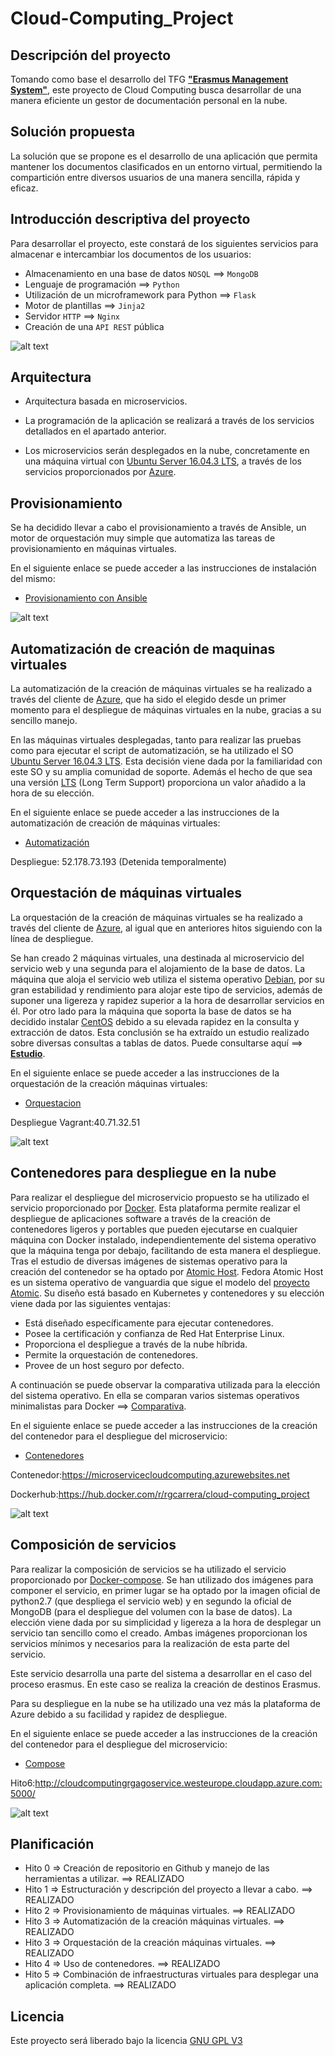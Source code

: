 # Cloud-Computing_Project

## Descripción del proyecto

Tomando como base el desarrollo del TFG **["Erasmus Management System"](http://www.emsystem.eu/)**, este proyecto de Cloud Computing busca desarrollar de una manera eficiente un gestor de documentación personal en la nube.

## Solución propuesta

La solución que se propone es el desarrollo de una aplicación que permita mantener los documentos clasificados en un entorno virtual, permitiendo la compartición entre diversos usuarios de una manera sencilla, rápida y eficaz.

## Introducción descriptiva del proyecto

Para desarrollar el proyecto, este constará de los siguientes servicios para almacenar e intercambiar los documentos de los usuarios:

- Almacenamiento en una base de datos `NOSQL` ==> `MongoDB`
- Lenguaje de programación ==> `Python`
- Utilización de un microframework para Python ==> `Flask`
- Motor de plantillas ==> `Jinja2`
- Servidor `HTTP` ==> `Nginx`
- Creación de una `API REST` pública

![alt text](images/Flask+Mongo+Nginx+Jinja2.png "Diagrama")

## Arquitectura

- Arquitectura basada en microservicios.

- La programación de la aplicación se realizará a través de los servicios detallados en el apartado anterior.

- Los microservicios serán desplegados en la nube, concretamente en una máquina virtual con [Ubuntu Server 16.04.3 LTS](https://wiki.ubuntu.com/XenialXerus/ReleaseNotes?_ga=2.130289736.659109912.1510849497-1227624830.1510666285), a través de los servicios proporcionados por [Azure](https://azure.microsoft.com/es-es/).

## Provisionamiento

Se ha decidido llevar a cabo el provisionamiento a través de Ansible, un motor de orquestación muy simple que automatiza las tareas de provisionamiento en máquinas virtuales.

En el siguiente enlace se puede acceder a las instrucciones de instalación del mismo:

- [Provisionamiento con Ansible](/provision/ansible/README.md)

![alt text](images/ansible.png "Ansible")

## Automatización de creación de maquinas virtuales

La automatización de la creación de máquinas virtuales se ha realizado a través del cliente de [Azure](https://azure.microsoft.com/es-es/), que ha sido el elegido desde un primer momento para el despliegue de máquinas virtuales en la nube, gracias a su sencillo manejo.

En las máquinas virtuales desplegadas, tanto para realizar las pruebas como para ejecutar el script de automatización, se ha utilizado el SO [Ubuntu Server 16.04.3 LTS](https://wiki.ubuntu.com/XenialXerus/ReleaseNotes?_ga=2.130289736.659109912.1510849497-1227624830.1510666285). Esta decisión viene dada por la familiaridad con este SO  y su amplia comunidad de soporte. Además el hecho de que sea una versión [LTS](https://wiki.ubuntu.com/LTS) (Long Term Support) proporciona un valor añadido a la hora de su elección.

En el siguiente enlace se puede acceder a las instrucciones de la automatización de creación de máquinas virtuales:

- [Automatización](/automation/README.md)

Despliegue: 52.178.73.193 (Detenida temporalmente)

## Orquestación de máquinas virtuales

La orquestación de la creación de máquinas virtuales se ha realizado a través del cliente de [Azure](https://azure.microsoft.com/es-es/), al igual que en anteriores hitos siguiendo con la línea de despliegue.

Se han creado 2 máquinas virtuales, una destinada al microservicio del servicio web y una segunda para el alojamiento de la base de datos.
La máquina que aloja el servicio web utiliza el sistema operativo [Debian](https://www.debian.org/intro/about), por su gran estabilidad y rendimiento para alojar este tipo de servicios, además de suponer una ligereza y rapidez superior a la hora de desarrollar servicios en él.
Por otro lado para la máquina que soporta la base de datos se ha decidido instalar [CentOS](https://www.centos.org/about/) debido a su elevada rapidez en la consulta y extracción de datos. Esta conclusión se ha extraído un estudio realizado sobre diversas consultas a tablas de datos. Puede consultarse aquí ==> [**Estudio**](http://investigacionit.com.ar/es/el-mejor-linux-para-mysql/).

En el siguiente enlace se puede acceder a las instrucciones de la orquestación de la creación máquinas virtuales:

- [Orquestacion](orquestacion/README.md)

Despliegue Vagrant:40.71.32.51

![alt text](images/vagrant.png "Vagrant")

## Contenedores para despliegue en la nube

Para realizar el despliegue del microservicio propuesto se ha utilizado el servicio proporcionado por [Docker](https://www.docker.com/).
Esta plataforma permite realizar el despliegue de aplicaciones software a través de la creación de contenedores ligeros y portables que pueden ejecutarse en cualquier máquina con Docker instalado, independientemente del sistema operativo que la máquina tenga por debajo, facilitando de esta manera el despliegue.
Tras el estudio de diversas imágenes de sistemas operativo para la creación del contenedor se ha optado por [Atomic Host](http://www.projectatomic.io/download/).
Fedora Atomic Host es un sistema operativo de vanguardia que sigue el modelo del [proyecto Atomic](http://www.projectatomic.io/docs/introduction/). Su diseño está basado en Kubernetes y contenedores y su elección viene dada por las siguientes ventajas:
- Está diseñado específicamente para ejecutar contenedores.
- Posee la certificación y confianza de Red Hat Enterprise Linux.
- Proporciona el despliegue a través de la nube híbrida.
- Permite la orquestación de contenedores.
- Provee de un host seguro por defecto.

A continuación se puede observar la comparativa utilizada para la elección del sistema operativo. En ella se comparan varios sistemas operativos minimalistas para Docker ==> [Comparativa](https://www.vagrantup.com/downloads.html).

En el siguiente enlace se puede acceder a las instrucciones de la creación del contenedor para el despliegue del microservicio:

- [Contenedores](contenedores/)

Contenedor:https://microservicecloudcomputing.azurewebsites.net

Dockerhub:https://hub.docker.com/r/rgcarrera/cloud-computing_project

![alt text](images/docker.png "Docker")

## Composición de servicios

Para realizar la composición de servicios se ha utilizado el servicio proporcionado por [Docker-compose](https://docs.docker.com/compose/). Se han utilizado dos imágenes para componer el servicio, en primer lugar se ha optado por la imagen oficial de python2.7 (que despliega el servicio web) y en segundo la oficial de MongoDB (para el despliegue del volumen con la base de datos).
La elección viene dada por su simplicidad y ligereza a la hora de desplegar un servicio tan sencillo como el creado. Ambas imágenes proporcionan los servicios mínimos y necesarios para la realización de esta parte del servicio.

Este servicio desarrolla una parte del sistema a desarrollar en el caso del proceso erasmus. En este caso se realiza la creación de destinos Erasmus.

Para su despliegue en la nube se ha utilizado una vez más la plataforma de Azure debido a su facilidad y rapidez de despliegue.

En el siguiente enlace se puede acceder a las instrucciones de la creación del contenedor para el despliegue del microservicio:

- [Compose](compose/)

Hito6:http://cloudcomputingrgagoservice.westeurope.cloudapp.azure.com:5000/

![alt text](docs/images/compose.png "Docker-Compose")

## Planificación

- Hito 0 => Creación de repositorio en Github y manejo de las herramientas a utilizar. ==> REALIZADO
- Hito 1 => Estructuración y descripción del proyecto a llevar a cabo. ==> REALIZADO
- Hito 2 => Provisionamiento de máquinas virtuales. ==> REALIZADO
- Hito 3 => Automatización de la creación máquinas virtuales. ==> REALIZADO
- Hito 3 => Orquestación de la creación máquinas virtuales. ==> REALIZADO
- Hito 4 => Uso de contenedores. ==> REALIZADO
- Hito 5 => Combinación de infraestructuras virtuales para desplegar una aplicación completa. ==> REALIZADO

## Licencia
Este proyecto será liberado bajo la licencia [GNU GPL V3](https://github.com/RamonGago/Cloud-Computing_Project/blob/master/LICENSE)
